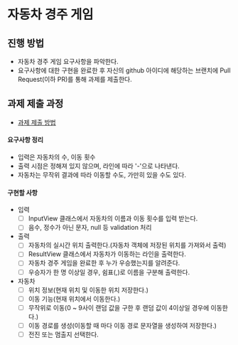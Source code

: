 # 자동차 경주 게임
## 진행 방법
* 자동차 경주 게임 요구사항을 파악한다.
* 요구사항에 대한 구현을 완료한 후 자신의 github 아이디에 해당하는 브랜치에 Pull Request(이하 PR)를 통해 과제를 제출한다.

## 과제 제출 과정
* [과제 제출 방법](https://github.com/next-step/nextstep-docs/tree/master/precourse)


#### 요구사항 정리
- 입력은 자동차의 수, 이동 횟수
- 출력 시점은 정해져 있지 않으며, 라인에 따라 '-'으로 나타낸다.
- 자동차는 무작위 결과에 따라 이동할 수도, 가만히 있을 수도 있다.

#### 구현할 사항

- 입력
    - [ ] InputView 클래스에서 자동차의 이름과 이동 횟수를 입력 받는다.
    - [ ] 음수, 정수가 아닌 문자, null 등 validation 처리
- 출력
    - [ ] 자동차의 실시간 위치 출력한다.(자동차 객체에 저장된 위치를 가져와서 출력)
    - [ ] ResultView 클래스에서 자동차가 이동하는 라인을 출력한다.
    - [ ] 자동차 경주 게임을 완료한 후 누가 우승했는지를 알려준다.
    - [ ] 우승자가 한 명 이상일 경우, 쉼표(,)로 이름을 구분해 출력한다.
- 자동차
    - [ ] 위치 정보(현재 위치 및 이동한 위치 저장한다.)
    - [ ] 이동 기능(현재 위치에서 이동한다.)
    - [ ] 무작위로 이동(0 ~ 9사이 랜덤 값을 구한 후 랜덤 값이 4이상일 경우에 이동한다.)
    - [ ] 이동 경로를 생성(이동할 때 마다 이동 경로 문자열을 생성하여 저장한다.)
    - [ ] 전진 또는 멈출지 선택한다.
